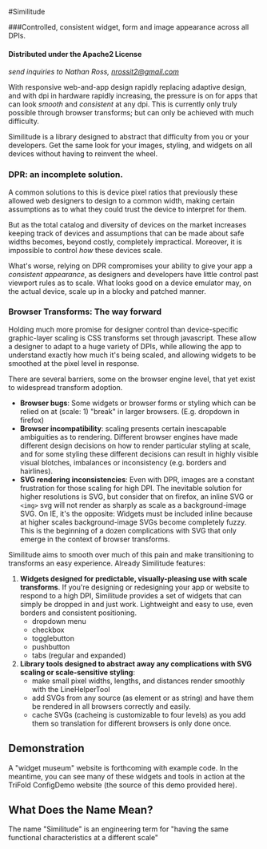 #Similitude

###Controlled, consistent widget, form and image appearance across all DPIs.
#### Distributed under the Apache2 License
*send inquiries to Nathan Ross, <nrossit2@gmail.com>*

With responsive web-and-app design rapidly replacing adaptive design, and with dpi in hardware rapidly increasing, the pressure is on for apps that can look *smooth* and *consistent* at any dpi. This is currently only truly possible through browser transforms; but can only be achieved with much difficulty. 

Similitude is a library designed to abstract that difficulty from you or your developers. Get the same look for your images, styling, and widgets on all devices without having to reinvent the wheel.

### DPR: an incomplete solution.

A common solutions to this is device pixel ratios that previously these allowed web designers to design to a common width, making certain assumptions as to what they could trust the device to interpret for them. 

But as the total catalog and diversity of devices on the market increases keeping track of devices and assumptions that can be made about safe widths becomes, beyond costly, completely impractical. Moreover, it is impossible to control *how* these devices scale. 

What's worse, relying on DPR compromises your ability to give your app a *consistent appearance*, as designers and developers have little control past viewport rules as to scale. What looks good on a device emulator may, on the actual device, scale up in a blocky and patched manner.

### Browser Transforms: The way forward

Holding much more promise for designer control than device-specific graphic-layer scaling is CSS transforms set through javascript. These allow a designer to adapt to a huge variety of DPIs, while allowing the app to understand exactly how much it's being scaled, and allowing widgets to be smoothed at the pixel level in response.

There are several barriers, some on the browser engine level, that yet exist to widespread transform adoption.
* **Browser bugs**: Some widgets or browser forms or styling which can be relied on at (scale: 1) "break" in larger browsers. (E.g. dropdown in firefox)
* **Browser incompatibility**: scaling presents certain inescapable ambiguities as to rendering. Different browser engines have made different design decisions on how to render particular styling at scale, and for some styling these different decisions can result in highly visible visual blotches, imbalances or inconsistency (e.g. borders and hairlines).
* **SVG rendering inconsistencies**: Even with DPR, images are a constant frustration for those scaling for high DPI. The inevitable solution for higher resolutions is SVG, but consider that on firefox, an inline SVG or ```<img>``` svg will not render as sharply as scale as a background-image SVG. On IE, it's the opposite: Widgets must be included inline because at higher scales background-image SVGs become completely fuzzy. This is the beginning of a dozen complications with SVG that only emerge in the context of browser transforms.

Similitude aims to smooth over much of this pain and make transitioning to transforms an easy experience. Already Similitude features:

1. **Widgets designed for predictable, visually-pleasing use with scale transforms**. If you're designing or redesigning your app or website to respond to a high DPI, Similitude provides a set of widgets that can simply be dropped in and just work. Lightweight and easy to use, even borders and consistent positioning. 
   * dropdown menu
   * checkbox
   * togglebutton
   * pushbutton
   * tabs (regular and expanded)
2. **Library tools designed to abstract away any complications with SVG scaling or scale-sensitive styling**:
   * make small pixel widths, lengths, and distances render smoothly with the LineHelperTool
   * add SVGs from any source (as element or as string) and have them be rendered in all browsers correctly and easily.
   * cache SVGs (cacheing is customizable to four levels) as you add them so translation for different browsers is only done once.


## Demonstration

 A "widget museum" website is forthcoming with example code. In the meantime, you can see many of these widgets and tools in action at the TriFold ConfigDemo website (the source of this demo provided here).

## What Does the Name Mean?

The name "Similitude" is an engineering term for "having the same functional characteristics at a different scale"
